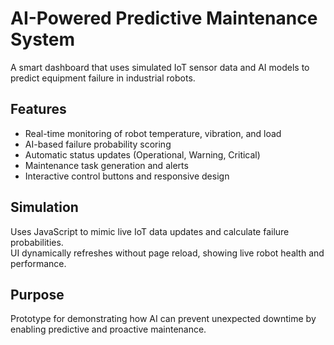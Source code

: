 # AI-Powered Predictive Maintenance System

A smart dashboard that uses simulated IoT sensor data and AI models to predict equipment failure in industrial robots.

## Features
- Real-time monitoring of robot temperature, vibration, and load  
- AI-based failure probability scoring  
- Automatic status updates (Operational, Warning, Critical)  
- Maintenance task generation and alerts  
- Interactive control buttons and responsive design  

## Simulation
Uses JavaScript to mimic live IoT data updates and calculate failure probabilities.  
UI dynamically refreshes without page reload, showing live robot health and performance.

## Purpose
Prototype for demonstrating how AI can prevent unexpected downtime by enabling predictive and proactive maintenance.
